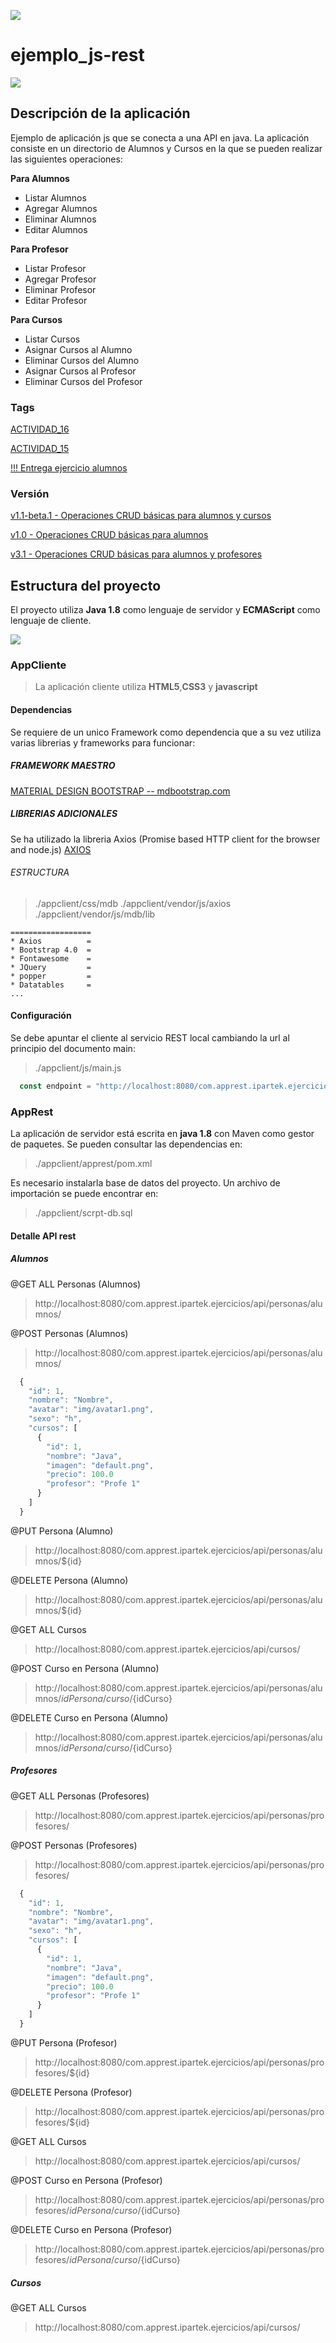 ![](https://github.com/cesarpd/ejemplo_js-rest/blob/master/resources/header.png)

# ejemplo_js-rest

![](https://github.com/cesarpd/ejemplo_js-rest/blob/master/resources/vista-previa-ui.gif)

## Descripción de la aplicación
Ejemplo de aplicación js que se conecta a una API en java.
La aplicación consiste en un directorio de Alumnos y Cursos en la que se pueden realizar las siguientes operaciones:

__Para Alumnos__
+ Listar Alumnos 
+ Agregar Alumnos 
+ Eliminar Alumnos 
+ Editar Alumnos

__Para Profesor__
+ Listar Profesor 
+ Agregar Profesor 
+ Eliminar Profesor 
+ Editar Profesor 

__Para Cursos__
+ Listar Cursos 
+ Asignar Cursos al Alumno 
+ Eliminar Cursos del Alumno 
+ Asignar Cursos al Profesor 
+ Eliminar Cursos del Profesor 

### Tags
[ACTIVIDAD_16](https://github.com/cesarpd/ejemplo_js-rest/releases/tag/v1.1-beta.1 "Operaciones CRUD básicas para alumnos")

[ACTIVIDAD_15](https://github.com/cesarpd/ejemplo_js-rest/releases/tag/v1.1-beta.1 "Operaciones CRUD básicas para alumnos")

[!!! Entrega ejercicio alumnos](https://github.com/cesarpd/ejemplo_js-rest/releases/tag/v1.0 "Operaciones CRUD básicas para alumnos")

### Versión
[v1.1-beta.1 - Operaciones CRUD básicas para alumnos y cursos](https://github.com/cesarpd/ejemplo_js-rest/releases/tag/v1.1-beta.1 "Operaciones CRUD básicas para alumnos y cursos")

[v1.0 - Operaciones CRUD básicas para alumnos](https://github.com/cesarpd/ejemplo_js-rest/releases/tag/v1.0 "Operaciones CRUD básicas para alumnos")

[v3.1 - Operaciones CRUD básicas para alumnos y profesores](https://github.com/cesarpd/ejemplo_js-rest/releases/tag/v3.1 "Operaciones CRUD básicas para alumnos y profesores")

## Estructura del proyecto

El proyecto utiliza __Java 1.8__ como lenguaje de servidor y __ECMAScript__ como lenguaje de cliente. 

![](https://github.com/cesarpd/ejemplo_js-rest/blob/master/resources/ui-1.png)

### AppCliente
  > La aplicación cliente utiliza __HTML5__,__CSS3__ y __javascript__ 

  #### Dependencias
  Se requiere de un unico Framework como dependencia que a su vez utiliza varias librerias y frameworks para funcionar:

  ##### FRAMEWORK MAESTRO
  [MATERIAL DESIGN BOOTSTRAP -- mdbootstrap.com](https://mdbootstrap.com/docs/jquery/getting-started/installation-guide/ "mdbootstrap.com")
  
  ##### LIBRERIAS ADICIONALES
  Se ha utilizado la libreria Axios (Promise based HTTP client for the browser and node.js)
  [AXIOS](https://github.com/axios/axios "axios")
  
  ###### ESTRUCTURA
  >./appclient/css/mdb
  >./appclient/vendor/js/axios
  >./appclient/vendor/js/mdb/lib

    ==================
    * Axios          =
    * Bootstrap 4.0  =
    * Fontawesome    =
    * JQuery         =
    * popper         =
    * Datatables     =
    ...
   
   
     
  #### Configuración
  Se debe apuntar el cliente al servicio REST local cambiando la url al principio del documento main:
  >./appclient/js/main.js
  ```javascript
    const endpoint = "http://localhost:8080/com.apprest.ipartek.ejercicios/api/";
  ```

### AppRest
  La aplicación de servidor está escrita en __java 1.8__ con Maven como gestor de paquetes. Se pueden consultar las dependencias en:
  >./appclient/apprest/pom.xml

  Es necesario instalarla base de datos del proyecto. Un archivo de importación se puede encontrar en:
  >./appclient/scrpt-db.sql

#### Detalle API rest
##### Alumnos
  @GET ALL Personas (Alumnos)
  > http://localhost:8080/com.apprest.ipartek.ejercicios/api/personas/alumnos/
  
  @POST Personas (Alumnos)
  > http://localhost:8080/com.apprest.ipartek.ejercicios/api/personas/alumnos/

  ```javascript
    {
      "id": 1,
      "nombre": "Nombre",
      "avatar": "img/avatar1.png",
      "sexo": "h",
      "cursos": [
        {
          "id": 1,
          "nombre": "Java",
          "imagen": "default.png",
          "precio": 100.0
          "profesor": "Profe 1"
        }
      ]
    }
  ```
  @PUT Persona (Alumno)
  > http://localhost:8080/com.apprest.ipartek.ejercicios/api/personas/alumnos/${id}

  @DELETE Persona (Alumno)
  > http://localhost:8080/com.apprest.ipartek.ejercicios/api/personas/alumnos/${id}

  @GET ALL Cursos
  > http://localhost:8080/com.apprest.ipartek.ejercicios/api/cursos/

  @POST Curso en Persona (Alumno)
  > http://localhost:8080/com.apprest.ipartek.ejercicios/api/personas/alumnos/${idPersona}/curso/${idCurso}

  @DELETE Curso en Persona (Alumno)
  > http://localhost:8080/com.apprest.ipartek.ejercicios/api/personas/alumnos/${idPersona}/curso/${idCurso}



##### Profesores
  @GET ALL Personas (Profesores)
  > http://localhost:8080/com.apprest.ipartek.ejercicios/api/personas/profesores/
  
  @POST Personas (Profesores)
  > http://localhost:8080/com.apprest.ipartek.ejercicios/api/personas/profesores/

  ```javascript
    {
      "id": 1,
      "nombre": "Nombre",
      "avatar": "img/avatar1.png",
      "sexo": "h",
      "cursos": [
        {
          "id": 1,
          "nombre": "Java",
          "imagen": "default.png",
          "precio": 100.0
          "profesor": "Profe 1"
        }
      ]
    }
  ```
  @PUT Persona (Profesor)
  > http://localhost:8080/com.apprest.ipartek.ejercicios/api/personas/profesores/${id}

  @DELETE Persona (Profesor)
  > http://localhost:8080/com.apprest.ipartek.ejercicios/api/personas/profesores/${id}

  @GET ALL Cursos
  > http://localhost:8080/com.apprest.ipartek.ejercicios/api/cursos/

  @POST Curso en Persona (Profesor)
  > http://localhost:8080/com.apprest.ipartek.ejercicios/api/personas/profesores/${idPersona}/curso/${idCurso}

  @DELETE Curso en Persona (Profesor)
  > http://localhost:8080/com.apprest.ipartek.ejercicios/api/personas/profesores/${idPersona}/curso/${idCurso}

  ##### Cursos
  @GET ALL Cursos
  > http://localhost:8080/com.apprest.ipartek.ejercicios/api/cursos/
